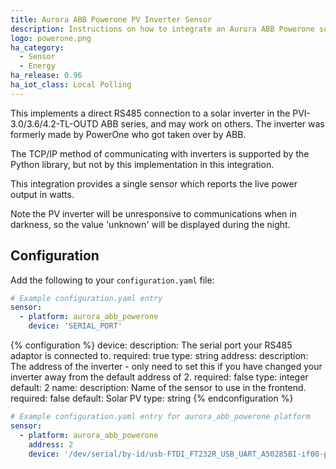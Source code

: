 ```yaml
---
title: Aurora ABB Powerone PV Inverter Sensor
description: Instructions on how to integrate an Aurora ABB Powerone solar inverter within Home Assistant.
logo: powerone.png
ha_category:
  - Sensor
  - Energy
ha_release: 0.96
ha_iot_class: Local Polling
---
```


This implements a direct RS485 connection to a solar inverter in the 
PVI-3.0/3.6/4.2-TL-OUTD ABB series, and may work on others.
The inverter was formerly made by PowerOne who got taken over by ABB.

The TCP/IP method of communicating with inverters is supported by the 
Python library, but not by this implementation in this integration.

This integration provides a single sensor which reports the live power output
in watts.

Note the PV inverter will be unresponsive to communications when in darkness, 
so the value 'unknown' will be displayed during the night.

## Configuration

Add the following to your `configuration.yaml` file:

```yaml
# Example configuration.yaml entry
sensor:
  - platform: aurora_abb_powerone
    device: 'SERIAL_PORT'
```

{% configuration %}
device:
  description: The serial port your RS485 adaptor is connected to.
  required: true
  type: string
address:
  description: The address of the inverter - only need to set this if you have changed your inverter away from the default address of 2.
  required: false
  type: integer
  default: 2
name:
  description: Name of the sensor to use in the frontend.
  required: false
  default: Solar PV
  type: string
{% endconfiguration %}

```yaml
# Example configuration.yaml entry for aurora_abb_powerone platform
sensor:
  - platform: aurora_abb_powerone
    address: 2
    device: '/dev/serial/by-id/usb-FTDI_FT232R_USB_UART_A50285BI-if00-port0'
```
